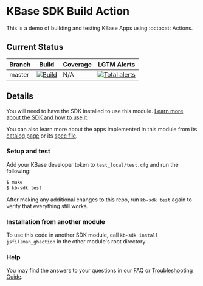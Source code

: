 # KBase SDK Build Action
This is a demo of building and testing KBase Apps using :octocat: Actions.

## Current Status

| Branch  | Build                                                              | Coverage                                                                         | LGTM Alerts                                                     |
| ------- | ------------------------------------------------------------------ | -------------------------------------------------------------------------------- | --------------------------------------------------------------- |
| master  | [![Build](https://github.com/jsfillman/jsfillman_ghaction/workflows/Run%20SDK%20Tests/badge.svg)](https://github.com/jsfillman/jsfillman_ghaction/actions)  | N/A | [![Total alerts](https://img.shields.io/lgtm/alerts/g/jsfillman/jsfillman_ghaction.svg?logo=lgtm&logoWidth=18)](https://lgtm.com/projects/g/jsfillman/jsfillman_ghaction/alerts/)  |


## Details 
You will need to have the SDK installed to use this module. [Learn more about the SDK and how to use it](https://kbase.github.io/kb_sdk_docs/).

You can also learn more about the apps implemented in this module from its [catalog page](https://narrative.kbase.us/#catalog/modules/jsfillman_ghaction) or its [spec file]($module_name.spec).

### Setup and test

Add your KBase developer token to `test_local/test.cfg` and run the following:

```bash
$ make
$ kb-sdk test
```

After making any additional changes to this repo, run `kb-sdk test` again to verify that everything still works.

### Installation from another module

To use this code in another SDK module, call `kb-sdk install jsfillman_ghaction` in the other module's root directory.

### Help

You may find the answers to your questions in our [FAQ](https://kbase.github.io/kb_sdk_docs/references/questions_and_answers.html) or [Troubleshooting Guide](https://kbase.github.io/kb_sdk_docs/references/troubleshooting.html).
